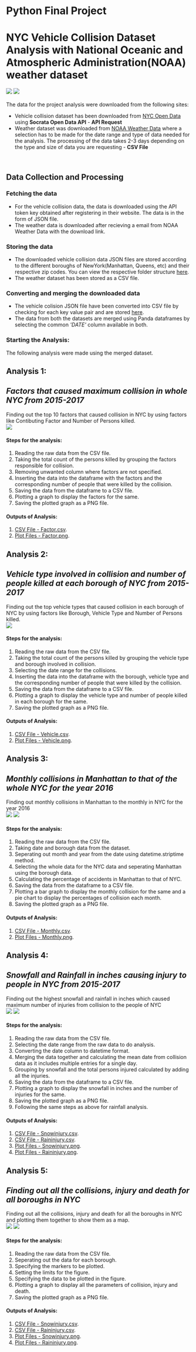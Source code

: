 # Python Final Project

# NYC Vehicle Collision Dataset Analysis with National Oceanic and Atmospheric Administration(NOAA) weather dataset

![](images/nyc.jpg?raw=true)
![](images/NOAA_emblem.png?raw=true)
<br>
<br>
The data for the project analysis were downloaded from the following sites:
* Vehicle collision dataset has been downloaded from [NYC Open Data](https://opendata.cityofnewyork.us/) using **Socrata Open Data API** - **API Request**
* Weather dataset was downloaded from [NOAA Weather Data](https://www.ncdc.noaa.gov/cdo-web/search?datasetid=GHCND) where a selection has to be made for the date range and type of data needed for the analysis. The processing of the data takes 2-3 days depending on the type and size of data you are requesting - **CSV File**
<br>

## Data Collection and Processing

### Fetching the data
* For the vehicle collision data, the data is downloaded using the API token key obtained after registering in their website. The data is in the form of JSON file.
* The weather data is downloaded after recieving a email from NOAA Weather Data with the download link.

### Storing the data
* The downloaded vehicle collision data JSON files are stored according to the different boroughs of NewYork(Manhattan, Queens, etc) and their respective zip codes. You can view the respective folder structure [here](https://github.com/MITESHPUTHRANNEU/puthran_mitesh_spring2017/tree/master/Final%20Project/ProcessedData).
* The weather dataset has been stored as a CSV file.

### Converting and merging the downloaded data
* The vehicle colision JSON file have been converted into CSV file by checking for each key value pair and are stored [here](https://github.com/MITESHPUTHRANNEU/puthran_mitesh_spring2017/tree/master/Final%20Project/ProcessedData). 
* The data from both the datasets are merged using Panda dataframes by selecting the common _'DATE'_ column available in both.

### Starting the Analysis:
The following analysis were made using the merged dataset.
<br>
## Analysis 1:
## _Factors that caused maximum collision in whole NYC from 2015-2017_
Finding out the top 10 factors that caused collision in NYC by using factors like Contibuting Factor and Number of Persons killed.
<br>
![](GeneratedImages/factor.png?raw=true)
<br>
#### Steps for the analysis:
1. Reading the raw data from the CSV file.
2. Taking the total count of the persons killed by grouping the factors responsible for collision.
3. Removing unwanted column where factors are not specified.
4. Inserting the data into the dataframe with the factors and the corresponding number of people that were killed by the collision.
5. Saving the data from the dataframe to a CSV file.
6. Plotting a graph to display the factors for the same.
7. Saving the plotted graph as a PNG file.
#### Outputs of Analysis:
1. [CSV File - Factor.csv](https://github.com/MITESHPUTHRANNEU/puthran_mitesh_spring2017/tree/master/Final%20Project/GeneratedCSV).
2. [Plot Files - Factor.png](https://github.com/MITESHPUTHRANNEU/puthran_mitesh_spring2017/tree/master/Final%20Project/GeneratedImages).

## Analysis 2:
## _Vehicle type involved in collision and number of people killed at each borough of NYC from 2015-2017_
Finding out the top vehicle types that caused collision in each borough of NYC by using factors like Borough, Vehicle Type and Number of Persons killed.
<br>
![](GeneratedImages/vehicle.png?raw=true)
<br>
#### Steps for the analysis:
1. Reading the raw data from the CSV file.
2. Taking the total count of the persons killed by grouping the vehicle type and borough involved in collision.
3. Selecting the date range for the collisions.
4. Inserting the data into the dataframe with the borough, vehicle type and the corresponding number of people that were killed by the collision.
5. Saving the data from the dataframe to a CSV file.
6. Plotting a graph to display the vehicle type and number of people killed in each borough for the same. 
7. Saving the plotted graph as a PNG file.
#### Outputs of Analysis:
1. [CSV File - Vehicle.csv](https://github.com/MITESHPUTHRANNEU/puthran_mitesh_spring2017/tree/master/Final%20Project/GeneratedCSV).
2. [Plot Files - Vehicle.png](https://github.com/MITESHPUTHRANNEU/puthran_mitesh_spring2017/tree/master/Final%20Project/GeneratedImages).

## Analysis 3:
## _Monthly collisions in Manhattan to that of the whole NYC for the year 2016_
Finding out monthly collisions in Manhattan to the monthly in NYC for the year 2016
<br>
![](GeneratedImages/monthly.png?raw=true)
![](GeneratedImages/percentage.png?raw=true)
<br>
#### Steps for the analysis:
1. Reading the raw data from the CSV file.
2. Taking date and borough data from the dataset.
3. Seperating out month and year from the date using datetime.striptime method.
4. Selecting the whole data for the NYC data and seperating Manhattan using the borough data.
5. Calculating the percentage of accidents in Manhattan to that of NYC.
6. Saving the data from the dataframe to a CSV file.
7. Plotting a bar graph to display the monthly collision for the same and a pie chart to display the percentages of collision each month. 
8. Saving the plotted graph as a PNG file.
#### Outputs of Analysis:
1. [CSV File - Monthly.csv](https://github.com/MITESHPUTHRANNEU/puthran_mitesh_spring2017/tree/master/Final%20Project/GeneratedCSV).
2. [Plot Files - Monthly.png](https://github.com/MITESHPUTHRANNEU/puthran_mitesh_spring2017/tree/master/Final%20Project/GeneratedImages).

## Analysis 4:
## _Snowfall and Rainfall in inches causing injury to people in NYC from 2015-2017_
Finding out the highest snowfall and rainfall in inches which caused maximum number of injuries  from collision to the people of NYC
<br>
![](GeneratedImages/snowinjury.png?raw=true)
![](GeneratedImages/raininjury.png?raw=true)
<br>
#### Steps for the analysis:
1. Reading the raw data from the CSV file.
2. Selecting the date range from the raw data to do analysis.
3. Converting the date column to datetime format.
4. Merging the data together and calculating the mean date from collision data as it includes multiple entries for a single day.
5. Grouping by snowfall and the total persons injured calculated by adding all the injuries.
6. Saving the data from the dataframe to a CSV file.
7. Plotting a graph to display the snowfall in inches and the number of injuries for the same.
8. Saving the plotted graph as a PNG file.
9. Following the same steps as above for rainfall analysis.
#### Outputs of Analysis:
1. [CSV File - Snowinjury.csv](https://github.com/MITESHPUTHRANNEU/puthran_mitesh_spring2017/tree/master/Final%20Project/GeneratedCSV).
2. [CSV File - Raininjury.csv](https://github.com/MITESHPUTHRANNEU/puthran_mitesh_spring2017/tree/master/Final%20Project/GeneratedCSV).
3. [Plot Files - Snowinjury.png](https://github.com/MITESHPUTHRANNEU/puthran_mitesh_spring2017/tree/master/Final%20Project/GeneratedImages).
4. [Plot Files - Raininjury.png](https://github.com/MITESHPUTHRANNEU/puthran_mitesh_spring2017/tree/master/Final%20Project/GeneratedImages).

## Analysis 5:
## _Finding out all the collisions, injury and death for all boroughs in NYC_
Finding out all the collisions, injury and death for all the boroughs in NYC and plotting them together to show them as a map.
<br>
![](GeneratedImages/borough.png?raw=true)
![](GeneratedImages/collision.png?raw=true)
<br>
#### Steps for the analysis:
1. Reading the raw data from the CSV file.
2. Seperating out the data for each borough.
3. Specifying the markers to be plotted.
4. Setting the limits for the figure.
5. Specifying the data to be plotted in the figure.
6. Plotting a graph to display all the parameters of collision, injury and death.
7. Saving the plotted graph as a PNG file.
#### Outputs of Analysis:
1. [CSV File - Snowinjury.csv](https://github.com/MITESHPUTHRANNEU/puthran_mitesh_spring2017/tree/master/Final%20Project/GeneratedCSV).
2. [CSV File - Raininjury.csv](https://github.com/MITESHPUTHRANNEU/puthran_mitesh_spring2017/tree/master/Final%20Project/GeneratedCSV).
3. [Plot Files - Snowinjury.png](https://github.com/MITESHPUTHRANNEU/puthran_mitesh_spring2017/tree/master/Final%20Project/GeneratedImages).
4. [Plot Files - Raininjury.png](https://github.com/MITESHPUTHRANNEU/puthran_mitesh_spring2017/tree/master/Final%20Project/GeneratedImages).
